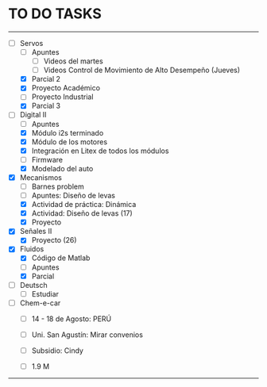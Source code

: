 # TO DO TASKS 


---

- [ ] Servos
	- [ ] Apuntes
		- [ ] Videos del martes
		- [ ] Videos Control de Movimiento de Alto Desempeño (Jueves)
	- [x] Parcial 2
	- [x] Proyecto Académico
	- [ ] Proyecto Industrial
	- [x] Parcial 3

- [ ] Digital II
	- [ ] Apuntes
	- [x] Módulo i2s terminado
	- [x] Módulo de los motores
	- [x] Integración en Litex de todos los módulos
	- [ ] Firmware
	- [x] Modelado del auto

- [x] Mecanismos
	- [ ] Barnes problem
	- [ ] Apuntes: Diseño de levas
	- [x] Actividad de práctica: Dinámica
	- [x] Actividad: Diseño de levas (17)
	- [x] Proyecto

- [x] Señales II
	- [x] Proyecto (26)

- [x] Fluidos
	- [x] Código de Matlab
	- [ ] Apuntes
	- [x] Parcial

- [ ] Deutsch
	- [ ] Estudiar

- [ ] Chem-e-car
	- [ ] 14 - 18 de Agosto: PERÚ
	- [ ] Uni. San Agustín: Mirar convenios
	- [ ] Subsidio: Cindy
	- [ ] 1.9 M


---
